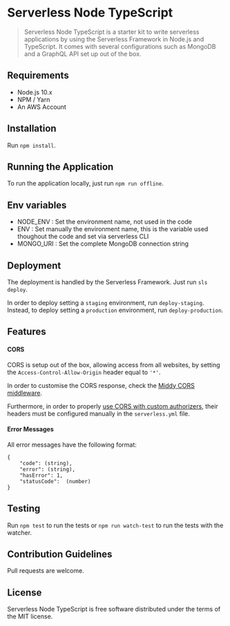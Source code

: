 # Serverless Node TypeScript

> Serverless Node TypeScript is a starter kit to write serverless applications 
> by using the Serverless Framework in Node.js and TypeScript.
> It comes with several configurations such as MongoDB and a GraphQL API set up out of the box.

## Requirements

- Node.js 10.x
- NPM / Yarn
- An AWS Account

## Installation

Run `npm install`.

## Running the Application

To run the application locally, just run `npm run offline`.

## Env variables

 - NODE_ENV : Set the environment name, not used in the code
 - ENV : Set manually the environment name, this is the variable used thoughout the code and set via serverless CLI
 - MONGO_URI : Set the complete MongoDB connection string

## Deployment

The deployment is handled by the Serverless Framework. Just run `sls deploy`.

In order to deploy setting a `staging` environment, run `deploy-staging`.
Instead, to deploy setting a `production` environment, run `deploy-production`.

## Features

#### CORS

CORS is setup out of the box, allowing access from all websites, by setting the `Access-Control-Allow-Origin` header
equal to `'*'`.

In order to customise the CORS response, check the [Middy CORS middleware](https://github.com/middyjs/middy/blob/master/docs/middlewares.md#cors).

Furthermore, in order to properly [use CORS with custom authorizers](https://serverless.com/blog/cors-api-gateway-survival-guide/),
their headers must be configured manually in the `serverless.yml` file.

#### Error Messages

All error messages have the following format:

```
{
    "code": (string),
    "error": (string),
    "hasError": 1,
    "statusCode":  (number)
}
```

## Testing

Run `npm test` to run the tests or `npm run watch-test` to run the tests with the watcher.

## Contribution Guidelines

Pull requests are welcome.

## License

Serverless Node TypeScript is free software distributed under the terms of the MIT license.
